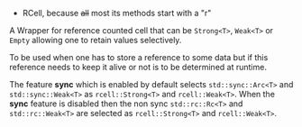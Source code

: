 * RCell, because ~~all~~ most its methods start with a "r"

A Wrapper for reference counted cell that can be `Strong<T>`, `Weak<T>` or `Empty` allowing one to
retain values selectively.

To be used when one has to store a reference to some data but if this reference needs to keep
it alive or not is to be determined at runtime.

The feature **sync** which is enabled by default selects `std::sync::Arc<T>` and
`std::sync::Weak<T>` as `rcell::Strong<T>` and `rcell::Weak<T>`. When the **sync** feature is
disabled then the non sync `std::rc::Rc<T>` and `std::rc::Weak<T>` are selected as
`rcell::Strong<T>` and `rcell::Weak<T>`.

